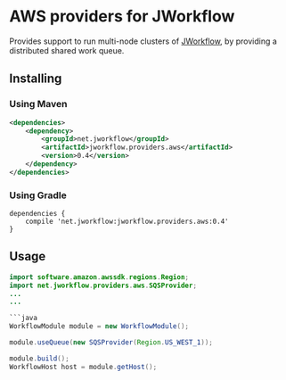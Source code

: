 # AWS providers for JWorkflow

Provides support to run multi-node clusters of [JWorkflow](../README.md), by providing a distributed shared work queue.

## Installing

### Using Maven

```xml
<dependencies>
    <dependency>
        <groupId>net.jworkflow</groupId>
        <artifactId>jworkflow.providers.aws</artifactId>
        <version>0.4</version>
    </dependency>
</dependencies>
```

### Using Gradle

```Gradle
dependencies { 
    compile 'net.jworkflow:jworkflow.providers.aws:0.4'
}
```


## Usage

```java
import software.amazon.awssdk.regions.Region;
import net.jworkflow.providers.aws.SQSProvider;
...
...

```java
WorkflowModule module = new WorkflowModule();

module.useQueue(new SQSProvider(Region.US_WEST_1));

module.build();
WorkflowHost host = module.getHost();

```
